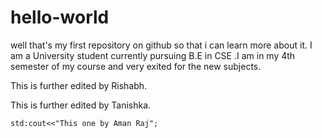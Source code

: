 # hello-world
well that's my first repository on github so that i can learn more about it.
I am a University student currently pursuing B.E in CSE .I am in my 4th semester of my course and very exited for the new subjects.


This is further edited by Rishabh.

This is further edited by Tanishka.

```c_cpp
std:cout<<"This one by Aman Raj";
```
